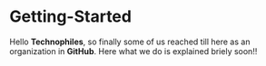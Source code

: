# Getting-Started

Hello **Technophiles**, so finally some of us reached till here as an organization in **GitHub**. Here what we do is explained briely soon!!
